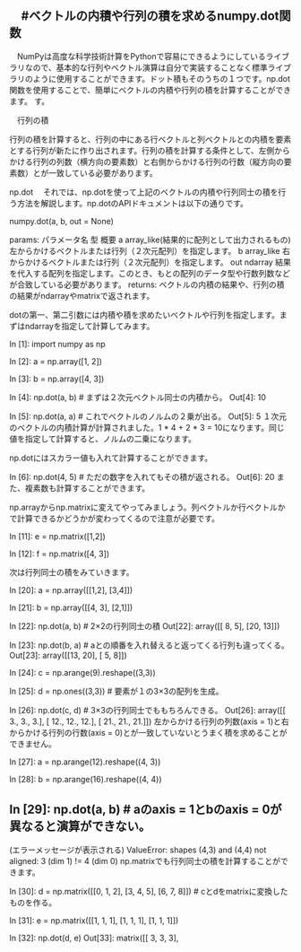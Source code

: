 　#ベクトルの内積や行列の積を求めるnumpy.dot関数
  ---------------------------------------------------------------------------

　NumPyは高度な科学技術計算をPythonで容易にできるようにしているライブラリなので、基本的な行列やベクトル演算は自分で実装することなく標準ライブラリのように使用することができます。ドット積もそのうちの１つです。np.dot関数を使用することで、簡単にベクトルの内積や行列の積を計算することができます。
す。


　行列の積
 
行列の積を計算すると、行列の中にある行ベクトルと列ベクトルとの内積を要素とする行列が新たに作り出されます。行列の積を計算する条件として、左側からかける行列の列数（横方向の要素数）と右側からかける行列の行数（縦方向の要素数）とが一致している必要があります。


np.dot
　それでは、np.dotを使って上記のベクトルの内積や行列同士の積を行う方法を解説します。np.dotのAPIドキュメントは以下の通りです。

numpy.dot(a, b, out = None)

params:
パラメータ名	型	概要
a	array_like(結果的に配列として出力されるもの)	左からかけるベクトルまたは行列（２次元配列）を指定します。
b	array_like	右からかけるベクトルまたは行列（２次元配列）を指定します。
out	ndarray	結果を代入する配列を指定します。このとき、もとの配列のデータ型や行数列数などが合致している必要があります。
returns:
ベクトルの内積の結果や、行列の積の結果がndarrayやmatrixで返されます。

dotの第一、第二引数には内積や積を求めたいベクトルや行列を指定します。まずはndarrayを指定して計算してみます。

In [1]: import numpy as np

In [2]: a = np.array([1, 2])

In [3]: b = np.array([4, 3])

In [4]: np.dot(a, b) # まずは２次元ベクトル同士の内積から。
Out[4]: 10

In [5]: np.dot(a, a) # これでベクトルのノルムの２乗が出る。
Out[5]: 5
１次元のベクトルの内積計算が計算されました。1 * 4 + 2 * 3 = 10になります。同じ値を指定して計算すると、ノルムの二乗になります。

np.dotにはスカラー値も入れて計算することができます。

In [6]: np.dot(4, 5) # ただの数字を入れてもその積が返される。
Out[6]: 20
また、複素数も計算することができます。

 np.arrayからnp.matrixに変えてやってみましょう。列ベクトルか行ベクトルかで計算できるかどうかが変わってくるので注意が必要です。

In [11]: e = np.matrix([1,2])

In [12]: f = np.matrix([4, 3])

次は行列同士の積をみていきます。

In [20]: a = np.array([[1,2], [3,4]])

In [21]: b = np.array([[4, 3], [2,1]])

In [22]: np.dot(a, b) # 2×2の行列同士の積
Out[22]:
array([[ 8,  5],
       [20, 13]])

In [23]: np.dot(b, a) # aとの順番を入れ替えると返ってくる行列も違ってくる。
Out[23]:
array([[13, 20],
       [ 5,  8]])


In [24]: c = np.arange(9).reshape((3,3))

In [25]: d = np.ones((3,3)) # 要素が１の3×3の配列を生成。

In [26]: np.dot(c, d) # 3×3の行列同士でももちろんできる。
Out[26]:
array([[  3.,   3.,   3.],
       [ 12.,  12.,  12.],
       [ 21.,  21.,  21.]])
左からかける行列の列数(axis = 1)と右からかける行列の行数(axis = 0)とが一致していないとうまく積を求めることができません。

In [27]: a = np.arange(12).reshape((4, 3))

In [28]: b = np.arange(16).reshape((4, 4))

In [29]: np.dot(a, b) # aのaxis = 1とbのaxis = 0が異なると演算ができない。
---------------------------------------------------------------------------
(エラーメッセージが表示される)
ValueError: shapes (4,3) and (4,4) not aligned: 3 (dim 1) != 4 (dim 0)
np.matrixでも行列同士の積を計算することができます。

In [30]: d = np.matrix([[0, 1, 2], [3, 4, 5], [6, 7, 8]]) # cとdをmatrixに変換したものを作る。

In [31]: e = np.matrix([[1, 1, 1], [1, 1, 1], [1, 1, 1]])

In [32]: np.dot(d, e)
Out[33]:
matrix([[ 3,  3,  3],
